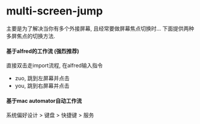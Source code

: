 # multi-screen-jump

主要是为了解决当你有多个外接屏幕, 且经常要做屏幕焦点切换时... 下面提供两种多屏焦点的切换方法.

#### 基于alfred的工作流 (强烈推荐)

直接双击走import流程, 在alfred输入指令

* zuo, 跳到左屏幕并点击
* you, 跳到右屏幕并点击

#### 基于mac automator自动工作流

系统偏好设计 > 键盘 > 快捷键 > 服务

